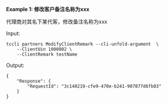 **Example 1: 修改客户备注名称为xxx**

代理商对其名下某代客，修改备注名称为xxx

Input: 

```
tccli partners ModifyClientRemark --cli-unfold-argument  \
    --ClientUin 1000002 \
    --ClientRemark testName
```

Output: 
```
{
    "Response": {
        "RequestId": "3c140219-cfe9-470e-b241-907877d6fb03"
    }
}
```

